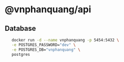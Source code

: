 # @vnphanquang/api

## Database

```bash
   docker run -d --name vnphanquang -p 5454:5432 \
   -e POSTGRES_PASSWORD="dev" \
   -e POSTGRES_DB="vnphanquang" \
   postgres
```
